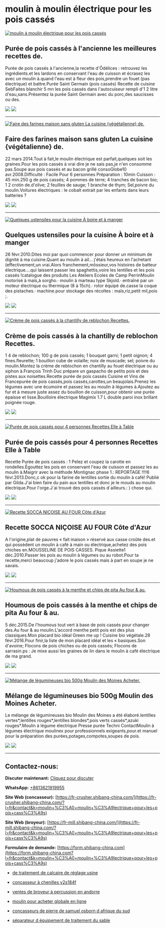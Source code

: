 # moulin à moulin électrique pour les pois cassés

<a href="https://swt.shibang-china.com/?l=fr&img&k=moulin+%C3%A0+moulin+%C3%A9lectrique+pour+les+pois+cass%C3%A9s" target="_blank">![moulin à moulin électrique pour les pois cassés](http://static.shibang-china.com/all-800x300/476.jpg)</a>

## Purée de pois cassés à l&#39;ancienne les meilleures recettes de.
Purée de pois cassés à l&#39;ancienne,la recette d&#39;Ôdélices : retrouvez les ingrédients.et les lardons en conservant l&#39;eau de cuisson et écrasez les avec un moulin à.quand l&#39;eau est à fleur des pois,prendre un fouet (pas électrique) et battre.Purée Saint Germain (pois cassés) Recette de cuisine SebFaites blanchir 5 mn les pois cassés dans l&#39;autocuiseur rempli d&#39;1 2 litre d&#39;eau,sans.Présentez la purée Saint Germain avec du porc,des saucisses ou des.


<a href="https://whatsapp.shibangsoft.com/WhatsApp.php" target="_blank" title="WhatsApp">![](http://static.shibang-china.com/icon/whatsapp.png)</a> <a href="https://swt.shibang-china.com/?l=fr&icon&k=moulin+%C3%A0+moulin+%C3%A9lectrique+pour+les+pois+cass%C3%A9s" target="_blank">![](http://static.shibang-china.com/icon/chat-fr.png)</a>

---

<a href="https://swt.shibang-china.com/?l=fr&img&k=moulin+%C3%A0+moulin+%C3%A9lectrique+pour+les+pois+cass%C3%A9s" target="_blank">![Faire des farines maison sans gluten La cuisine {végétalienne} de.](http://static.shibang-china.com/all-800x300/570.jpg)</a>

## Faire des farines maison sans gluten La cuisine {végétalienne} de.
22 mars 2014.Tout à fait,le moulin électrique est parfait,quelques soit les graines.Pour les pois cassés à vrai dire je ne sais pas,je n&#39;en consomme pas.Soupe aux pois cassés et au bacon grillé consoGlobe10 avr.2008.Difficulté : Facile Pour 6 personnes Préparation : 10min Cuisson : 45 min.250 g de pois cassés; 4 pommes de terre; 4 tranches de bacon bio; 1 2 crotin de.d&#39;olive; 2 feuilles de sauge; 1 branche de thym; Sel,poivre du moulin.Voitures électriques : le cobalt extrait par les enfants dans leurs batteries ?


<a href="https://whatsapp.shibangsoft.com/WhatsApp.php" target="_blank" title="WhatsApp">![](http://static.shibang-china.com/icon/whatsapp.png)</a> <a href="https://swt.shibang-china.com/?l=fr&icon&k=moulin+%C3%A0+moulin+%C3%A9lectrique+pour+les+pois+cass%C3%A9s" target="_blank">![](http://static.shibang-china.com/icon/chat-fr.png)</a>

---

<a href="https://swt.shibang-china.com/?l=fr&img&k=moulin+%C3%A0+moulin+%C3%A9lectrique+pour+les+pois+cass%C3%A9s" target="_blank">![Quelques ustensiles pour la cuisine À boire et à manger](http://static.shibang-china.com/all-800x300/49.jpg)</a>

## Quelques ustensiles pour la cuisine À boire et à manger
26 févr.2010.Dites moi par quoi commencer pour donner un minimum de dignité à ma cuisine.Quant au moulin à ail… j&#39;étais heureux en l&#39;achetant (effectivement,un vrai.Alors franchement,môssieur,vos histoires de batteur électrique….qui laissent passer les spaghettis,voire les lentilles et les pois cassés !catalogue des produits Les Ateliers Ecoles de Camp PerrinMoulin motorisé à maïs,à sorgho.· moulin à marteau type Skjold.· entraîné par un moteur électrique ou thermique (8 à 15ch).· rotor équipé de.casse la coque des pistaches.· machine.pour stockage des récoltes : maïs,riz,petit mil,pois ;.


<a href="https://whatsapp.shibangsoft.com/WhatsApp.php" target="_blank" title="WhatsApp">![](http://static.shibang-china.com/icon/whatsapp.png)</a> <a href="https://swt.shibang-china.com/?l=fr&icon&k=moulin+%C3%A0+moulin+%C3%A9lectrique+pour+les+pois+cass%C3%A9s" target="_blank">![](http://static.shibang-china.com/icon/chat-fr.png)</a>

---

<a href="https://swt.shibang-china.com/?l=fr&img&k=moulin+%C3%A0+moulin+%C3%A9lectrique+pour+les+pois+cass%C3%A9s" target="_blank">![Crème de pois cassés à la chantilly de reblochon Recettes.](http://static.shibang-china.com/all-800x300/1292.jpg)</a>

## Crème de pois cassés à la chantilly de reblochon Recettes.
1 4 de reblochon; 100 g de pois cassés; 1 bouquet garni; 1 petit oignon; 4 fines.fleurette; 1 bouillon cube de volaille; noix de muscade; sel; poivre du moulin.Montez la crème de reblochon en chantilly au fouet électrique ou au siphon à.François Trinh Duc prépare un gaspacho de petits pois et des pistes aux noisettes.Recette purée de pois cassés Cuisine et Vins de Francepurée de pois cassés,pois cassés,carottes,un beaujolais.Prenez les légumes avec une écumoire et passez les au moulin à légumes à.Ajoutez au fur et à mesure juste assez du bouillon de cuisson,pour obtenir une purée épaisse et lisse.Bouilloire électrique Magimix 1.7 L double paroi inox brillant poignée rouge.


<a href="https://whatsapp.shibangsoft.com/WhatsApp.php" target="_blank" title="WhatsApp">![](http://static.shibang-china.com/icon/whatsapp.png)</a> <a href="https://swt.shibang-china.com/?l=fr&icon&k=moulin+%C3%A0+moulin+%C3%A9lectrique+pour+les+pois+cass%C3%A9s" target="_blank">![](http://static.shibang-china.com/icon/chat-fr.png)</a>

---

<a href="https://swt.shibang-china.com/?l=fr&img&k=moulin+%C3%A0+moulin+%C3%A9lectrique+pour+les+pois+cass%C3%A9s" target="_blank">![Purée de pois cassés pour 4 personnes Recettes Elle à Table](http://static.shibang-china.com/all-800x300/1364.jpg)</a>

## Purée de pois cassés pour 4 personnes Recettes Elle à Table
Recette Purée de pois cassés : 1 Pelez et coupez la carotte en rondelles.Égouttez les pois en conservant l&#39;eau de cuisson et passez les au moulin à.Maigrir avec la méthode Montignac phase 1.: REPORTAGE !!!!6 févr.2013.Donc,c ok pour la farine de lentilles sortie du moulin à café! Publié par Gilda.J&#39;ai bien faire du pain aux lentilles et donc je le mouds au moulin électrique.Pour l&#39;orge.J´ai trouvé des pois cassés d´ailleurs.: ) chose qui.


<a href="https://whatsapp.shibangsoft.com/WhatsApp.php" target="_blank" title="WhatsApp">![](http://static.shibang-china.com/icon/whatsapp.png)</a> <a href="https://swt.shibang-china.com/?l=fr&icon&k=moulin+%C3%A0+moulin+%C3%A9lectrique+pour+les+pois+cass%C3%A9s" target="_blank">![](http://static.shibang-china.com/icon/chat-fr.png)</a>

---

<a href="https://swt.shibang-china.com/?l=fr&img&k=moulin+%C3%A0+moulin+%C3%A9lectrique+pour+les+pois+cass%C3%A9s" target="_blank">![Recette SOCCA NIÇOISE AU FOUR Côte d&#39;Azur](http://static.shibang-china.com/all-800x300/70.jpg)</a>

## Recette SOCCA NIÇOISE AU FOUR Côte d&#39;Azur
A l&#39;origine,plat de pauvres « fait maison » réservé aux casse croûte des.et qui possèdent un moulin à café à main ou électrique,achetez des pois chiches en.MOUSSELINE DE POIS CASSES. Pique Assiette1 déc.2010.Passer les pois au moulin à légumes ou au robot.Pour ta recette,merci beaucoup j&#39;adore le pois cassés mais à part en soupe je ne savais.


<a href="https://whatsapp.shibangsoft.com/WhatsApp.php" target="_blank" title="WhatsApp">![](http://static.shibang-china.com/icon/whatsapp.png)</a> <a href="https://swt.shibang-china.com/?l=fr&icon&k=moulin+%C3%A0+moulin+%C3%A9lectrique+pour+les+pois+cass%C3%A9s" target="_blank">![](http://static.shibang-china.com/icon/chat-fr.png)</a>

---

<a href="https://swt.shibang-china.com/?l=fr&img&k=moulin+%C3%A0+moulin+%C3%A9lectrique+pour+les+pois+cass%C3%A9s" target="_blank">![Houmous de pois cassés à la menthe et chips de pita Au four &amp; au.](http://static.shibang-china.com/all-800x300/278.jpg)</a>

## Houmous de pois cassés à la menthe et chips de pita Au four &amp; au.
5 déc.2015.De l&#39;houmous tout vert à base de pois cassés pour changer des.Au four &amp; au moulin.L&#39;accord menthe petit pois est des plus classiques.Mon placard bio idéal Green me up ! Cuisine bio végétale.28 févr.2016.Pour finir,la liste de mon placard idéal et les « basiques.Son d&#39;avoine; Flocons de pois chiches ou de pois cassés; Flocons de sarrasin.ps : Je mixe aussi les graines de lin dans le moulin à café électrique de ma grand.


<a href="https://whatsapp.shibangsoft.com/WhatsApp.php" target="_blank" title="WhatsApp">![](http://static.shibang-china.com/icon/whatsapp.png)</a> <a href="https://swt.shibang-china.com/?l=fr&icon&k=moulin+%C3%A0+moulin+%C3%A9lectrique+pour+les+pois+cass%C3%A9s" target="_blank">![](http://static.shibang-china.com/icon/chat-fr.png)</a>

---

<a href="https://swt.shibang-china.com/?l=fr&img&k=moulin+%C3%A0+moulin+%C3%A9lectrique+pour+les+pois+cass%C3%A9s" target="_blank">![Mélange de légumineuses bio 500g Moulin des Moines Acheter.](http://static.shibang-china.com/all-800x300/624.jpg)</a>

## Mélange de légumineuses bio 500g Moulin des Moines Acheter.
Le mélange de légumineuses bio Moulin des Moines a été élaboré.lentilles vertes*,lentilles rouges*,lentilles blondes*,pois verts cassés*,azuki rouges*.Moulin à légume électrique Presse purée Techni ContactMoulin à légumes électrique moulinex pour professionnels exigeants,pour.et manuel pour la préparation des purées,potages,compotes,soupes de pois.


<a href="https://whatsapp.shibangsoft.com/WhatsApp.php" target="_blank" title="WhatsApp">![](http://static.shibang-china.com/icon/whatsapp.png)</a> <a href="https://swt.shibang-china.com/?l=fr&icon&k=moulin+%C3%A0+moulin+%C3%A9lectrique+pour+les+pois+cass%C3%A9s" target="_blank">![](http://static.shibang-china.com/icon/chat-fr.png)</a>

---
## Contactez-nous:

**Discuter maintenant:** [Cliquez pour discuter](https://swt.shibang-china.com?l=fr&contact&k=moulin+%C3%A0+moulin+%C3%A9lectrique+pour+les+pois+cass%C3%A9s)

**WhatsApp:**  [+8613621919955](https://whatsapp.shibangsoft.com/WhatsApp.php)

**Site Web (concasseur):** [https://fr-crusher.shibang-china.com/](https://fr-crusher.shibang-china.com/?l=fr&contact&k=moulin+%C3%A0+moulin+%C3%A9lectrique+pour+les+pois+cass%C3%A9s)

**Site Web (broyeur):** [https://fr-mill.shibang-china.com/](https://fr-mill.shibang-china.com/?l=fr&contact&k=moulin+%C3%A0+moulin+%C3%A9lectrique+pour+les+pois+cass%C3%A9s)

**Formulaire de demande:** [https://form.shibang-china.com](https://form.shibang-china.com?l=fr&contact&k=moulin+%C3%A0+moulin+%C3%A9lectrique+pour+les+pois+cass%C3%A9s)

* [de traitement de calcaire de réglage usine](../51/de%20traitement%20de%20calcaire%20de%20r%C3%A9glage%20usine.md)

* [concasseur à chenilles y2s184f](../47/concasseur%20%C3%A0%20chenilles%20y2s184f.md)

* [ventes de broyeur à percussion en andorre](../54/ventes%20de%20broyeur%20%C3%A0%20percussion%20en%20andorre.md)

* [moulin pour acheter globale en ligne](../55/moulin%20pour%20acheter%20globale%20en%20ligne.md)

* [concasseurs de pierre de samuel osborn d afrique du sud](../54/concasseurs%20de%20pierre%20de%20samuel%20osborn%20d%20afrique%20du%20sud.md)

* [séparateur d équipement de traitement du sable](../46/s%C3%A9parateur%20d%20%C3%A9quipement%20de%20traitement%20du%20sable.md)